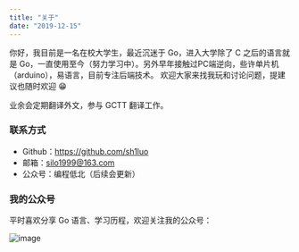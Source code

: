 ```yaml
---
title: "关于"
date: "2019-12-15"
---
```


你好，我目前是一名在校大学生，最近沉迷于 Go，进入大学除了 C 之后的语言就是 Go，一直使用至今（努力学习中）。另外早年接触过PC端逆向，些许单片机（arduino），易语言，目前专注后端技术。 欢迎大家来找我玩和讨论问题，提建议也随时欢迎 😁

业余会定期翻译外文，参与 GCTT 翻译工作。

### 联系方式

- Github：<https://github.com/sh1luo>
- 邮箱：<silo1999@163.com>
- 公众号：编程低北（后续会更新）

### 我的公众号

平时喜欢分享 Go 语言、学习历程，欢迎关注我的公众号：

![image](https://blogimagee.oss-cn-beijing.aliyuncs.com/images/qrcode_for_gh_8b9d3fa3063c_344.jpg)